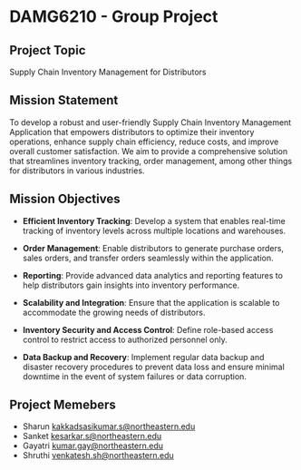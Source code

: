 # DAMG6210 - Group Project

## Project Topic

Supply Chain Inventory Management for Distributors

## Mission Statement

To develop a robust and user-friendly Supply Chain Inventory Management Application that empowers distributors to optimize their inventory operations, enhance supply chain efficiency, reduce costs, and improve overall customer satisfaction. We aim to provide a comprehensive solution that streamlines inventory tracking, order management, among other things for distributors in various industries.

## Mission Objectives

- **Efficient Inventory Tracking**: Develop a system that enables real-time tracking of inventory levels across multiple locations and warehouses.

- **Order Management**: Enable distributors to generate purchase orders, sales orders, and transfer orders seamlessly within the application.

- **Reporting**: Provide advanced data analytics and reporting features to help distributors gain insights into inventory performance.

- **Scalability and Integration**: Ensure that the application is scalable to accommodate the growing needs of distributors.

- **Inventory Security and Access Control**: Define role-based access control to restrict access to authorized personnel only.

- **Data Backup and Recovery**: Implement regular data backup and disaster recovery procedures to prevent data loss and ensure minimal downtime in the event of system failures or data corruption.

## Project Memebers
- Sharun kakkadsasikumar.s@northeastern.edu
- Sanket kesarkar.s@northeastern.edu 
- Gayatri kumar.gay@northeastern.edu
- Shruthi venkatesh.sh@northeastern.edu
